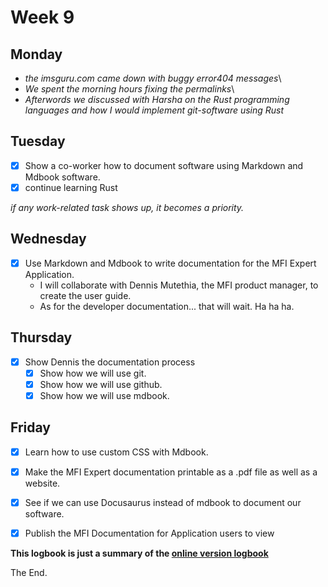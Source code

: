 # Week 9

## Monday
- *the imsguru.com came down with buggy error404 messages*\
- *We spent the morning hours fixing the permalinks*\
- *Afterwords we discussed with Harsha on the Rust programming languages and how I would implement git-software using Rust*

## Tuesday
- [x] Show a co-worker how to document software using Markdown and Mdbook software.
- [x] continue learning Rust

*if any work-related task shows up, it becomes a priority.*

## Wednesday
- [x] Use Markdown and Mdbook to write documentation for the MFI Expert Application.
  - I will collaborate with Dennis Mutethia, the MFI product manager, to create the user guide.
  - As for the developer documentation... that will wait. Ha ha ha.

## Thursday
- [x] Show Dennis the documentation process
  - [x] Show how we will use git.
  - [x] Show how we will use github.
  - [x] Show how we will use mdbook.

## Friday
- [x] Learn how to use custom CSS with Mdbook.
- [x] Make the MFI Expert documentation printable as a .pdf file as well as a website.
- [x] See if we can use Docusaurus instead of mdbook to document our software.
- [x] Publish the MFI Documentation for Application users to view


**This logbook is just a summary of the [online version logbook](https://kiarie404.github.io/Attachment_journal/)**

The End.